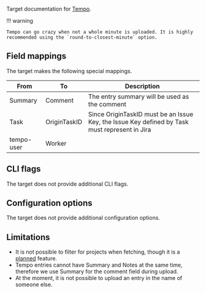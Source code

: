 Target documentation for [Tempo](https://tempo.io/).

!!! warning

    Tempo can go crazy when not a whole minute is uploaded. It is highly recommended using the `round-to-closest-minute` option.

## Field mappings

The target makes the following special mappings.

| From       | To           | Description                                                                                   |
| ---------- | ------------ | --------------------------------------------------------------------------------------------- |
| Summary    | Comment      | The entry summary will be used as the comment                                                 |
| Task       | OriginTaskID | Since OriginTaskID must be an Issue Key, the Issue Key defined by Task must represent in Jira |
| tempo-user | Worker       |                                                                                               |

## CLI flags

The target does not provide additional CLI flags.

## Configuration options

The target does not provide additional configuration options.

## Limitations

- It is not possible to filter for projects when fetching, though it is a [planned](https://github.com/gabor-boros/minutes/issues/1) feature.
- Tempo entries cannot have Summary and Notes at the same time, therefore we use Summary for the comment field during upload.
- At the moment, it is not possible to upload an entry in the name of someone else.
